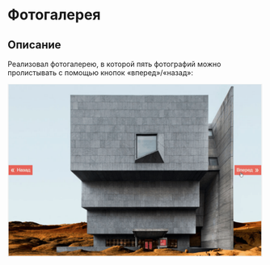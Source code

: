 # Фотогалерея

## Описание

Реализовал фотогалерею, в которой пять фотографий можно пролистывать с помощью кнопок «вперед»/«назад»:

![Пример фотогалереи](gallery.gif)


